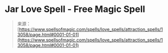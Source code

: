 <!--yml
category: 未分类
date: 2024-06-12 18:51:13
-->

# Jar Love Spell - Free Magic Spell

> 来源：[https://www.spellsofmagic.com/spells/love_spells/attraction_spells/13058/page.html#0001-01-01](https://www.spellsofmagic.com/spells/love_spells/attraction_spells/13058/page.html#0001-01-01)